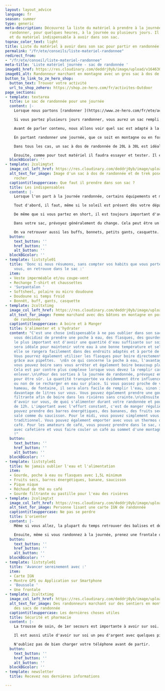 ```yaml
---
layout: layout_advice
language: fr
season: summer
type: generic
meta-description: Découvrez la liste du matériel à prendre à la journée si vous partez
  randonner, pour quelques heures, à la journée ou plusieurs jours. Il y a des équipements
  et du matériel indispensable à avoir dans son sac.
topnav_color_text: light
title: Liste du matériel à avoir dans son sac pour partir en randonnée à la journée
permalink: "/fr/ete/conseils/liste-materiel-randonnee"
redirect_from:
- "/fr/ete/conseil/liste-materiel-randonnee"
meta-title: 'Liste matériel journée - sac de randonnée '
image01_href: https://res.cloudinary.com/deddrj0yb/image/upload/v1646301630/website/summer/patrick-hendry-lsJsaERGu4c-unsplash_movjar.jpg
image01_alt: Randonneur marchant en montagne avec un gros sac à dos de randonnée
button_to_link_to_ze_hero_shop:
  button_text: Trouver votre activité
  url_to_shop_zehero: https://shop.ze-hero.com/fr/activites-Outdoor
page_sections:
- template: textarea
  title: Le sac de randonnée pour une journée
  content: |-
    Lorsque nous partons [randonner ](https://www.ze-hero.com/fr/ete/activites/randonnee-montagne)de quelques heures à une journée, il est important d'avoir certains équipement et matériels dans son sac de randonnée. Nous allons voir les indispensables à ne pas oublier ainsi que le matériel qu'il est toujours très utile d'avoir.

    Si vous partez plusieurs jours randonner, vous aurez un sac rempli différemment que pour seulement une journée de marche.

    Avant de parler contenu, nous allons voir quel sac est adapté à la sortie à la journée, comment le choisir et comment le régler à votre corps.

    En partant randonner une journée, que ce soit en montagne ou en forêt ou autre, un sac de randonnée de 20L à 30L est idéal. Bien sûr, tout dépend de ce que vous mettez dans le sac, si vous transportez également des cordes d'escalades, du matériel de ski ou autre, le volume pourra changer. Ici nous allons rester sur un contenu de sac classique pour une randonnée d'une journée. La taille du sac pourra également varier selon si vous avez des enfants et que vous décidez de transporter du matériel et des équipements pour eux.

    Dans tous les cas, un sac à dos de randonnée de 20L à 30L est idéal pour randonner à la journée.

    Ensuite, comme pour tout matériel il faudra essayer et tester. Il existe différentes formes qui vous correspondront plus ou moins. En magasin, il est possible d'essayer les sacs avec du poids à l'intérieur. Celui-ci doit être agréable à porter au niveau de sa longueur, de son confort dans le dos et sur les bretelles ainsi que sa ceinture ventrale. Les sacs vont ensuite se différencier sur leur ergonomie, leurs accessoires, leurs rangements, la matière et la solidité des tissus et des revêtements. Il est toujours plus agréable d'avoir un sac avec des différentes poches et différents compartiments afin d'organiser son rangement et son matériel. Certaines choses parfois simples deviennent compliquées sur certains sacs, comme chercher sa bouteille d'eau, certains accès etc.
  blockBGcolor: ''
- template: 2colimgtxt
  image_col_left_href: https://res.cloudinary.com/deddrj0yb/image/upload/v1646301560/website/summer/ali-kazal-MzTTVl_trFw-unsplash_a8imzt.jpg
  alt_text_for_image: Image d'un sac à dos de randonnée et de trek posé contre un
    rocher
  captiontitleuppercase: Que faut il prendre dans son sac ?
  title: Les indispensables
  content: |-
    Lorsque l'on part à la journée randonnée, certains équipements et matériels sont indispensables. De plus, si vous partez en montagne et donc en altitude, il ne faudra pas oublier de prendre quelques équipements supplémentaires.

    Tout d'abord, il faut, même si le soleil est présent dès votre départ, prendre une veste imperméable. Le temps peut être rapidement changeant en montagne. Aujourd'hui, on trouve beaucoup de vestes imperméables qui sont légères et ne prennent pas de place. C'est vraiment le 1er équipement à toujours avoir. Il vous coupera également du vent lorsque vous vous trouvez par exemple sur une crête ou sur un sommet. Vous pouvez également avoir avec vous un petit coupe-vent déperlant.

    De même que si vous partez en short, il est toujours important d'avoir un surpantalon léger ou de pluie afin de se couvrir en cas de baisse de température ou de pluie.

    Dans votre sac, prévoyez généralement du change. Cela peut être un t-shirt et une paire de chaussettes si vous mettez les pieds dans l'eau par exemple. En fonction des températures, prévoyez une 2ème couche. Cela peut être une softsheel ou par exemple une micro doudoune qui sont légères et se mettent en boule dans le sac. S'il est possible que le temps se gâte ou que le froid est présent, n'hésitez pas à mettre en plus une veste chaude type doudoune au fond du sac.

    On va retrouver aussi les buffs, bonnets, petits gants, casquette. En fonction de la météo, vous pourrez adapter votre choix. Ils ne prennent pas de place et sont très légers.
  button:
    text_button: ''
    href_button: ''
    alt_button: ''
  blockBGcolor: ''
- template: liststyle01
  title: 'Donc si nous résumons, sans compter vos habits que vous portez déjà sur
    vous, on retrouve dans le sac :'
  item:
  - Veste imperméable et/ou coupe-vent
  - Rechange T-shirt et chaussettes
  - 'Surpantalon '
  - Softsheel, polaire ou micro doudoune
  - Doudoune si temps froid
  - Bonnêt, buff, gants, casquette
- template: 2coltxtimg
  image_col_left_href: https://res.cloudinary.com/deddrj0yb/image/upload/v1646301523/website/summer/lucas-favre-GzcI_rMNclY-unsplash_rwravw.jpg
  alt_text_for_image: Femme marchand avec des bâtons en montagne en portant un sac
    de randonnée
  captiontitleuppercase: A boire et à Manger
  title: S'alimenter et s'hydrater
  content: "C'est une chose indispensable à ne pas oublier dans son sac : l'eau. Que
    vous décidiez de prendre une poche à eau, des flasques, des gourdes ou une bouteille...
    le plus important est d'avoir une quantité d'eau suffisante sur soi.\n\nLa gourde
    sera idéale pour maintenir votre eau à une bonne température et selon les sacs,
    elle se rangera facilement dans des endroits adaptés et à porté de vos mains.
    Vous pourrez également utiliser les flasques pour boire directement et facilement
    grâce aux pipettes.  \nEn ce qui concerne la poche à eau, l'avantage c'est que
    vous pouvez boire sans vous arrêter et également boire beaucoup plus régulièrement.
    Cela est par contre plus complexe lorsque vous devez la remplir car il faut tout
    enlever.\n\nPour des sorties à la journée de randonnée, prévoyez environ 1,5L
    pour être sûr. La quantité transportée va évidemment être influencée par la possibilité
    ou non de se recharger en eau sur place. Si vous passez proche de village, de
    hameau, de fontaine, il sera alors facile de remplir l'eau, sinon il faudra transporter
    davantage de litres sur vous. Vous pouvez également prendre une gourde ou flasques
    filtrante afin de boire dans les rivières sans crainte.\n\nEnsuite, il est important
    d'avoir sur vous, de quoi s'alimenter durant votre randonnée et pour la pause
    de 12h. L'important avec l'effort constant, c'est de manger régulièrement. Vous
    pouvez prendre des barres énergétiques, des bananes, des fruits secs et même du
    salé comme du saucisson. Pour le midi, vous pouvez simplement vous faire un pique-nique
    traditionnel. Vous pouvez également emporter avec vous un thermos de thé ou de
    café. Pour les amateurs de café, vous pouvez prendre dans le sac, des petits réchauds
    avec cafetière et vous faire couler un café au sommet d'une montagne. Le luxe
    !"
  button:
    text_button: ''
    href_button: ''
    alt_button: ''
  blockBGcolor: ''
- template: liststyle01
  title: Ne jamais oublier l'eau et l'alimentation
  item:
  - Gourde, poche à eau ou flasques avec 1,5L minimum
  - Fruits secs, barres énergétiques, banane, saucisson
  - Pique nique
  - Réchaud de thé ou café
  - Gourde filtrante ou pastille pour l'eau des rivières
- template: 2colimgtxt
  image_col_left_href: https://res.cloudinary.com/deddrj0yb/image/upload/v1646314205/website/summer/shaq-hossain-z1drTNJoDMU-unsplash_ur1ucx.jpg
  alt_text_for_image: Personne lisant une carte IGN de randonnée
  captiontitleuppercase: Ne pas se perdre
  title: S'orienter
  content: |-
    Même si vous allez, la plupart du temps retrouver des balises et des indications sur les chemins, vous n'êtes jamais à l’abri de vous perdre. Vous pouvez avoir des montres GPS qui vous indiquent votre itinéraire ou alors sur votre téléphone. Mais l'idéal reste d'avoir la carte IGN du lieu où vous randonnez. Si vous savez correctement lire la carte, alors vous saurez plus facilement vous orienter. Une petite boussole est toujours utile si vous savez vous en servir.

    Ensuite, même si vous randonnez à la journée, prenez une frontale dans votre sac. Vous pouvez avoir des passages dans des tunnels ou grottes qui demandent de la lumière. Mais également, nous sommes jamais à l'abri de rentrer à la tombée de la nuit. On peut facilement et vite se faire rattraper par la nuit qui tombe si le chemin était plus technique ou que vous vous êtes perdus quelque part.
  button:
    text_button: ''
    href_button: ''
    alt_button: ''
  blockBGcolor: ''
- template: liststyle01
  title: 'Avancer sereinement avec :'
  item:
  - Carte IGN
  - Montre GPS ou Application sur Smartphone
  - 'Boussole '
  - Une frontale
- template: 2coltxtimg
  image_col_left_href: https://res.cloudinary.com/deddrj0yb/image/upload/v1638883631/website/summer/Famille-monntagne-descente_pnefzh.jpg
  alt_text_for_image: Des randonneurs marchant sur des sentiers en montagnes portant
    des sacs de randonnée
  captiontitleuppercase: Les dernières choses utiles
  title: Sécurité et pharmacie
  content: |-
    La trousse de soin, de 1er secours est importante à avoir sur soi. Vous pouvez en trouver qui sont déjà toutes prêtes et qui embarquent tout le matériel de premier soin nécessaire. Il est important d'avoir sur soi des pansements, des bandes de compression, de quoi soigner des petites blessures, de l'arnica etc. Important à garder sur soi, il est très utile d'avoir dans son sac de randonnée une couverture de survie ainsi qu'un petit sifflet. Vous pouvez également garder avec vous un couteau.

    Il est aussi utile d'avoir sur soi un peu d'argent avec quelques pièces ou billets. Cela vous permet d'acheter de quoi boire ou manger dans des refuges ou boulangerie.

    N'oubliez pas de bien charger votre téléphone avant de partir.
  button:
    text_button: ''
    href_button: ''
    alt_button: ''
  blockBGcolor: ''
- template: newsletter
  title: Recevez nos dernières informations

---
```

